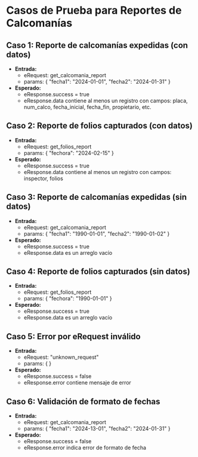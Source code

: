 # Casos de Prueba para Reportes de Calcomanías

## Caso 1: Reporte de calcomanías expedidas (con datos)
- **Entrada:**
  - eRequest: get_calcomania_report
  - params: { "fecha1": "2024-01-01", "fecha2": "2024-01-31" }
- **Esperado:**
  - eResponse.success = true
  - eResponse.data contiene al menos un registro con campos: placa, num_calco, fecha_inicial, fecha_fin, propietario, etc.

## Caso 2: Reporte de folios capturados (con datos)
- **Entrada:**
  - eRequest: get_folios_report
  - params: { "fechora": "2024-02-15" }
- **Esperado:**
  - eResponse.success = true
  - eResponse.data contiene al menos un registro con campos: inspector, folios

## Caso 3: Reporte de calcomanías expedidas (sin datos)
- **Entrada:**
  - eRequest: get_calcomania_report
  - params: { "fecha1": "1990-01-01", "fecha2": "1990-01-02" }
- **Esperado:**
  - eResponse.success = true
  - eResponse.data es un arreglo vacío

## Caso 4: Reporte de folios capturados (sin datos)
- **Entrada:**
  - eRequest: get_folios_report
  - params: { "fechora": "1990-01-01" }
- **Esperado:**
  - eResponse.success = true
  - eResponse.data es un arreglo vacío

## Caso 5: Error por eRequest inválido
- **Entrada:**
  - eRequest: "unknown_request"
  - params: { }
- **Esperado:**
  - eResponse.success = false
  - eResponse.error contiene mensaje de error

## Caso 6: Validación de formato de fechas
- **Entrada:**
  - eRequest: get_calcomania_report
  - params: { "fecha1": "2024-13-01", "fecha2": "2024-01-31" }
- **Esperado:**
  - eResponse.success = false
  - eResponse.error indica error de formato de fecha
